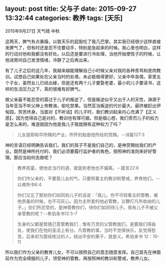 layout: post
title: 父与子
date: 2015-09-27 13:32:44
categories: 教养
tags: [天乐]
---
2015年9月27日 天气晴 中秋

这两天，脾气有点暴躁，以致天乐的屁股吃了我几巴掌。其实我已经很少这样直接发脾气了，但有时还是忍不住要动手，特别是急起来的时候。我心里也明白，这样的行动对他和我都没有好处。以后还是要进行冷处理，当他开始使性子的时候，让他进房间自己发泄情绪，冷静了之后再出来。

有了儿子之后的这几年，我越来越能理解自己小时候父亲对我的各种责骂和皮肉教训。试想自己如果处在父亲当时的处境，未必能做得更好。父亲中年丧偶，家里五个子女，虽然女儿已经出嫁，但是还有两个儿子要娶老婆，最小的儿子要读书，这样的生活压力之下，真的很难有好脾气。

做父亲最不能忍受的莫过于儿子的叛逆了，但是叛逆似乎又出于人的天性，渊源于当年亚当不听父神上帝教诲，偷吃禁果。当然亚当叛逆的代价最大，最终被赶出伊甸园，劳苦终身。当面对【不听话】的儿子时，我们教训起来内心充满了【正义感】，因为觉得自己是对的，教训也有理可据。但是细心想，我们责罚儿子的权力是怎么来的，难道就因为他是我儿子我就拥有这种权力了吗？

> 儿女是耶和华所赐的产业，所怀的胎是他所给的赏赐。--诗篇127:3

神的言语已经明确告诉我们，我们的孩子不是我们自己的，是神赏赐给我们的产业。既然是神所托付的，我们必须要履行监护者的角色，按照神的准则来好好管理。那应当如何去做呢？

> 教养孩童，使他走当行的道，就是到老他也不偏离。--箴言22:6
>
> 你们作父亲的，不要惹儿女的气，只要照着主的教训和警戒，养育他们。--以弗所书6:4
>
> 你们又忘了那劝你们如同劝儿子的话说：「我儿，你不可轻看主的管教，被他责备的时候，也不可灰心。因为主所爱的他必管教，又鞭打凡所收纳的儿子。」你们所忍受的，是神管教你们，待你们如同待儿子。焉有儿子不被父亲管教的呢？--希伯来书12:5-7
>
> 生身的父都是暂随己意管教我们﹔惟有万灵的父管教我们，是要我们得益处，使我们在他的圣洁上有分。凡管教的事，当时不觉得快乐，反觉得愁苦，后来却为那经练过的人，结出平安的果子，就是义。希伯来书 12：10-11

所以我们作为父亲的教育儿女，不可以按照自己的意志随意发挥。自己首先在神面前作为完全顺服的儿子，领受神的管教，再按照神的教训和警戒，教养儿女。

